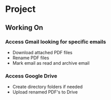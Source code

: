 # Project

## Working On

### Access Gmail looking for specific emails

- Download attached PDF files
- Rename PDF files
- Mark email as read and archive email

### Access Google Drive

- Create directory folders if needed
- Upload renamed PDF's to Drive
